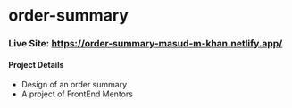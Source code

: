 # order-summary
### Live Site: https://order-summary-masud-m-khan.netlify.app/

#### Project Details
* Design of an order summary
* A project of FrontEnd Mentors
